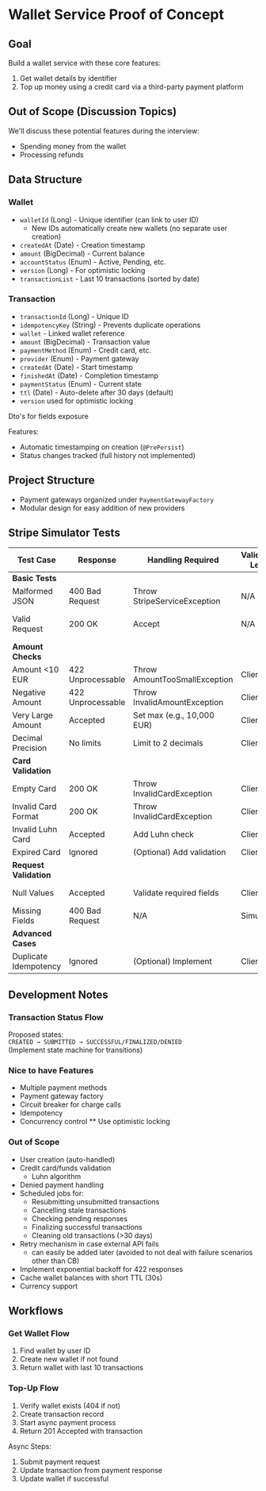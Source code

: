 # Wallet Service Proof of Concept

## Goal

Build a wallet service with these core features:

1. Get wallet details by identifier
2. Top up money using a credit card via a third-party payment platform

## Out of Scope (Discussion Topics)

We'll discuss these potential features during the interview:

- Spending money from the wallet
- Processing refunds

## Data Structure

### Wallet

- `walletId` (Long) - Unique identifier (can link to user ID)
    - New IDs automatically create new wallets (no separate user creation)
- `createdAt` (Date) - Creation timestamp
- `amount` (BigDecimal) - Current balance
- `accountStatus` (Enum) - Active, Pending, etc.
- `version` (Long) - For optimistic locking
- `transactionList` - Last 10 transactions (sorted by date)

### Transaction

- `transactionId` (Long) - Unique ID
- `idempotencyKey` (String) - Prevents duplicate operations
- `wallet` - Linked wallet reference
- `amount` (BigDecimal) - Transaction value
- `paymentMethod` (Enum) - Credit card, etc.
- `provider` (Enum) - Payment gateway
- `createdAt` (Date) - Start timestamp
- `finishedAt` (Date) - Completion timestamp
- `paymentStatus` (Enum) - Current state
- `ttl` (Date) - Auto-delete after 30 days (default)
- `version` used for optimistic locking

Dto's for fields exposure

Features:

- Automatic timestamping on creation (`@PrePersist`)
- Status changes tracked (full history not implemented)

## Project Structure

- Payment gateways organized under `PaymentGatewayFactory`
- Modular design for easy addition of new providers

## Stripe Simulator Tests

| Test Case              | Response          | Handling Required             | Validation Level | Notes                  |
|------------------------|-------------------|-------------------------------|------------------|------------------------|
| **Basic Tests**        |                   |                               |                  |                        |
| Malformed JSON         | 400 Bad Request   | Throw StripeServiceException  | N/A              | Correct                |
| Valid Request          | 200 OK            | Accept                        | N/A              | No idempotency control |
| **Amount Checks**      |                   |                               |                  |                        |
| Amount <10 EUR         | 422 Unprocessable | Throw AmountTooSmallException | Client           | Pre-filter             |
| Negative Amount        | 422 Unprocessable | Throw InvalidAmountException  | Client           | Must validate          |
| Very Large Amount      | Accepted          | Set max (e.g., 10,000 EUR)    | Client           | Fraud prevention       |
| Decimal Precision      | No limits         | Limit to 2 decimals           | Client           | Currency standard      |
| **Card Validation**    |                   |                               |                  |                        |
| Empty Card             | 200 OK            | Throw InvalidCardException    | Client           | Pre-validate           |
| Invalid Card Format    | 200 OK            | Throw InvalidCardException    | Client           | Pre-validate           |
| Invalid Luhn Card      | Accepted          | Add Luhn check                | Client           | Basic validation       |
| Expired Card           | Ignored           | (Optional) Add validation     | Client           | Not required           |
| **Request Validation** |                   |                               |                  |                        |
| Null Values            | Accepted          | Validate required fields      | Client           | Required fields        |
| Missing Fields         | 400 Bad Request   | N/A                           | Simulator        | Correct                |
| **Advanced Cases**     |                   |                               |                  |                        |
| Duplicate Idempotency  | Ignored           | (Optional) Implement          | Client           | Not required           |

## Development Notes

### Transaction Status Flow

Proposed states:  
`CREATED → SUBMITTED → SUCCESSFUL/FINALIZED/DENIED`  
(Implement state machine for transitions)

### Nice to have Features

- Multiple payment methods
- Payment gateway factory
- Circuit breaker for charge calls
- Idempotency
- Concurrency control ** Use optimistic locking

### Out of Scope

- User creation (auto-handled)
- Credit card/funds validation
    - Luhn algorithm
- Denied payment handling
- Scheduled jobs for:
    - Resubmitting unsubmitted transactions
    - Cancelling stale transactions
    - Checking pending responses
    - Finalizing successful transactions
    - Cleaning old transactions (>30 days)
- Retry mechanism in case external API fails
    - can easily be added later (avoided to not deal with failure scenarios other than CB)
- Implement exponential backoff for 422 responses
- Cache wallet balances with short TTL (30s)
- Currency support

## Workflows

### Get Wallet Flow

1. Find wallet by user ID
2. Create new wallet if not found
3. Return wallet with last 10 transactions

### Top-Up Flow

1. Verify wallet exists (404 if not)
2. Create transaction record
3. Start async payment process
4. Return 201 Accepted with transaction

Async Steps:

1. Submit payment request
2. Update transaction from payment response
3. Update wallet if successful

